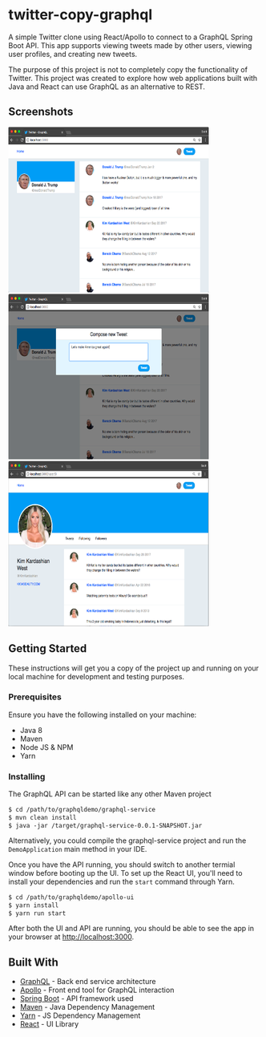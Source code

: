 # twitter-copy-graphql

A simple Twitter clone using React/Apollo to connect to a GraphQL Spring Boot API. This app supports viewing tweets made by other users, viewing user profiles, and creating new tweets. 
 
The purpose of this project is not to completely copy the functionality of Twitter. This project was created to explore how web applications built with Java and React can use GraphQL as an alternative to REST. 

## Screenshots

<img src="/screenshots/twitter-home.png" width="400px" height="330px" alt="Home Page" style="margin: auto;"> <img src="/screenshots/twitter-new-tweet.png" width="400px" height="330px" alt="New Tweet" style="margin: auto;"> <img src="/screenshots/twitter-profile.png" width="400px" height="330px" alt="Profile Page" style="margin: auto;">


## Getting Started

These instructions will get you a copy of the project up and running on your local machine for development and testing purposes.

### Prerequisites

Ensure you have the following installed on your machine: 
- Java 8
- Maven
- Node JS & NPM
- Yarn

### Installing

The GraphQL API can be started like any other Maven project

```
$ cd /path/to/graphqldemo/graphql-service
$ mvn clean install
$ java -jar /target/graphql-service-0.0.1-SNAPSHOT.jar
```

Alternatively, you could compile the graphql-service project and run the `DemoApplication` main method in your IDE.

Once you have the API running, you should switch to another termial window before booting up the UI. To set up the React UI, you'll need to install your dependencies and run the `start` command through Yarn.

```
$ cd /path/to/graphqldemo/apollo-ui
$ yarn install
$ yarn run start
```

After both the UI and API are running, you should be able to see the app in your browser at [http://localhost:3000](http://localhost:3000).

## Built With

* [GraphQL](http://graphql.org/) - Back end service architecture
* [Apollo](https://www.apollographql.com/) - Front end tool for GraphQL interaction
* [Spring Boot](https://projects.spring.io/spring-boot/) - API framework used
* [Maven](https://maven.apache.org/) - Java Dependency Management
* [Yarn](https://yarnpkg.com/en/) - JS Dependency Management
* [React](https://reactjs.org/) - UI Library
